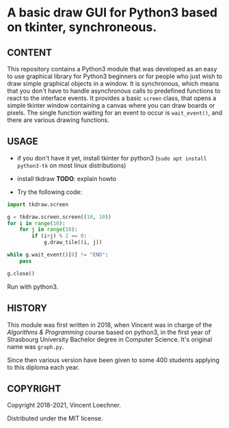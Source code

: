 # A basic draw GUI for Python3 based on tkinter, synchroneous.

[](---------------------------------------------------------------------------)
## CONTENT

This repository contains a Python3 module that was developed as an easy to use
graphical library for Python3 beginners or for people who just wish to draw
simple graphical objects in a window. It is synchronous, which means that you
don't have to handle asynchronous calls to predefined functions to react to
the interface events. It provides a basic `screen` class, that opens a simple
tkinter window containing a canvas where you can draw boards or pixels. The
single function waiting for an event to occur is `wait_event()`, and there are
various drawing functions.

[](---------------------------------------------------------------------------)
## USAGE

- if you don't have it yet, install tkinter for python3
  (`sudo apt install python3-tk` on most linux distributions)
- install tkdraw
  **TODO**: explain howto

- Try the following code:
```py
import tkdraw.screen

g = tkdraw.screen.screen((10, 10))
for i in range(10):
    for j in range(10):
        if (i+j) % 2 == 0:
            g.draw_tile((i, j))

while g.wait_event()[0] != "END":
    pass

g.close()
```
Run with python3.

[](---------------------------------------------------------------------------)
## HISTORY

This module was first written in 2018, when Vincent was in charge of the
*Algorithms & Programming* course based on python3, in the first year of
Strasbourg University Bachelor degree in Computer Science. It's original
name was `graph.py`.

Since then various version have been given to some 400 students applying to
this diploma each year.

[](---------------------------------------------------------------------------)
## COPYRIGHT

Copyright 2018-2021, Vincent Loechner.

Distributed under the MIT license.
